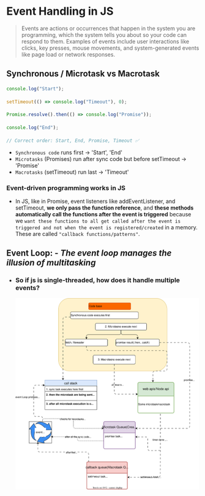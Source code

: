 # **Event Handling in JS**

> Events are actions or occurrences that happen in the system you are programming, which the system tells you about so your code can respond to them. Examples of events include user interactions like clicks, key presses, mouse movements, and system-generated events like page load or network responses.

## **Synchronous / Microtask vs Macrotask**

```js
console.log("Start");

setTimeout(() => console.log("Timeout"), 0);

Promise.resolve().then(() => console.log("Promise"));

console.log("End");

// Correct order: Start, End, Promise, Timeout ✅
```

- `Synchronous code` runs first → 'Start', 'End'
- `Microtasks` (Promises) run after sync code but before setTimeout → 'Promise'
- `Macrotasks` (setTimeout) run last → 'Timeout'

### **Event-driven programming works in JS**

- In JS, like in Promise, event listeners like addEventListener, and setTimeout, **we only pass the function reference**, and **these methods automatically call the functions after the event is triggered** because we `want these functions to all get called after the event is triggered and not when the event is registered/created` in a memory. These are called `"callback functions/patterns"`.

## **Event Loop: -** _The event loop manages the illusion of multitasking_

- ### **So if js is single-threaded, how does it handle multiple events?**
  ![Event Loop](../js-media/eventloopinjs.svg)
